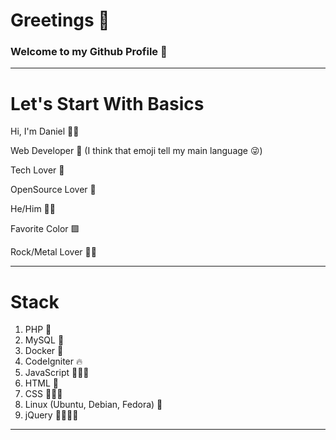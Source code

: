 
# Greetings 🎉
### Welcome to my Github Profile 🦑

---

# Let's Start With Basics
Hi, I'm Daniel 👊🏾

Web Developer 🐘 (I think that emoji tell my main language 😜)

Tech Lover 📱

OpenSource Lover 💾

He/Him 👨🏾

Favorite Color 🟪

Rock/Metal Lover 🤘🏾

---

# Stack 
1. PHP 🐘
2. MySQL 🐬
3. Docker 🐳
4. CodeIgniter 🔥
5. JavaScript 👨🏽‍💻
6. HTML 🔖
7. CSS 💇🏾‍♂️
8. Linux (Ubuntu, Debian, Fedora) 📀
9. jQuery 👨🏽‍💻✨

---